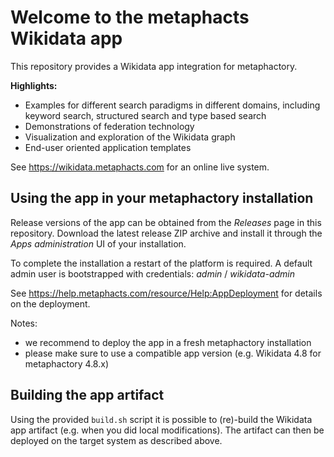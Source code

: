 # Welcome to the metaphacts Wikidata app

This repository provides a Wikidata app integration for metaphactory.

__Highlights:__

* Examples for different search paradigms in different domains, including keyword search, structured search and type based search
* Demonstrations of federation technology
* Visualization and exploration of the Wikidata graph
* End-user oriented application templates

See https://wikidata.metaphacts.com for an online live system.


## Using the app in your metaphactory installation

Release versions of the app can be obtained from the _Releases_ page in this repository. Download the latest release ZIP archive and install it through the _Apps administration_ UI of your installation.

To complete the installation a restart of the platform is required. A default admin user is bootstrapped with credentials: _admin_ / _wikidata-admin_

See https://help.metaphacts.com/resource/Help:AppDeployment for details on the deployment.

Notes: 

* we recommend to deploy the app in a fresh metaphactory installation
* please make sure to use a compatible app version (e.g. Wikidata 4.8 for metaphactory 4.8.x)


## Building the app artifact

Using the provided `build.sh` script it is possible to (re)-build the Wikidata app artifact (e.g. when you did local modifications). The artifact can then be deployed on the target system as described above.